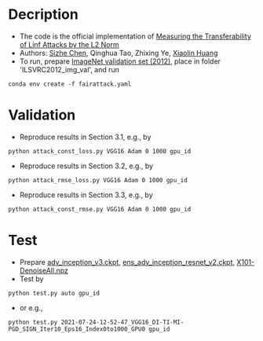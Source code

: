 # Decription
* The code is the official implementation of [Measuring the Transferability of Linf Attacks by the L2 Norm](https://arxiv.org/abs/2102.10343)
* Authors: [Sizhe Chen](https://sizhechen.top), Qinghua Tao, Zhixing Ye, [Xiaolin Huang](http://www.pami.sjtu.edu.cn/en/xiaolin)
* To run, prepare [ImageNet validation set (2012)](http://www.image-net.org), place in folder 'ILSVRC2012_img_val', and run

```
conda env create -f fairattack.yaml
```

# Validation
* Reproduce results in Section 3.1, e.g., by

```
python attack_const_loss.py VGG16 Adam 0 1000 gpu_id
```
* Reproduce results in Section 3.2, e.g., by

```
python attack_rmse_loss.py VGG16 Adam 0 1000 gpu_id
```
* Reproduce results in Section 3.3, e.g., by

```
python attack_const_rmse.py VGG16 Adam 0 1000 gpu_id
```

# Test
* Prepare [adv_inception_v3.ckpt](http://download.tensorflow.org/models/adv_inception_v3_2017_08_18.tar.gz), [ens_adv_inception_resnet_v2.ckpt](http://download.tensorflow.org/models/ens_adv_inception_resnet_v2_2017_08_18.tar.gz), [X101-DenoiseAll.npz](https://github.com/facebookresearch/ImageNet-Adversarial-Training/releases/download/v0.2/X101-DenoiseAll.npz)
* Test by

```
python test.py auto gpu_id
```
* or e.g.,

```
python test.py 2021-07-24-12-52-47_VGG16_DI-TI-MI-PGD_SIGN_Iter10_Eps16_Index0to1000_GPU0 gpu_id
```

